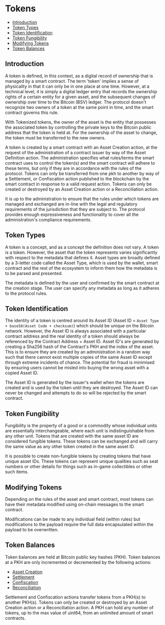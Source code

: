 # Tokens

- [Introduction](#introduction)
- [Token Types](#token-types)
- [Token Identification](#token-identification)
- [Token Fungibility](#token-fungibility)
- [Modifying Tokens](#modifying-tokens)
- [Token Balances](#token-balances)

<a name="introduction"></a>
## Introduction

A token is defined, in this context, as a digital record of ownership that is managed by a smart contract. The term 'token' implies a sense of physicality in that it can only be in one place at one time. However, at a technical level, it is simply a digital ledger entry that records the ownership rights of a certain entity for a given asset, and the subsequent changes of ownership over time to the Bitcoin (BSV) ledger. The protocol doesn't recognize two owners of a token at the same point in time, and the smart contract governs this rule. 

With Tokenized tokens, the owner of the asset is the entity that possesses the associated token by controlling the private keys to the Bitcoin public address that the token is held at. For the ownership of the asset to change, the token must be transferred to the new owners. 

A token is created by a smart contract with an Asset Creation action, at the request of the administration of a contract issuer by way of the Asset Definition action. The administration specifies what rules/terms the smart contract uses to control the token(s) and the smart contract will adhere to these terms, but only if they are in accordance with the rules of the protocol. Tokens can only be transferred from one pkh to another by way of a Settlement, or Confiscation action published to the blockchain by the smart contract in response to a valid request action.  Tokens can only be created or destroyed by an Asset Creation action or a Reconciliation action.

It is up to the administration to ensure that the rules under which tokens are managed and exchanged are in-line with the legal and regulatory requirements of the jurisdiction that they are subject to. The protocol provides enough expressiveness and functionality to cover all the administration's compliance requirements.

<a name="token-types"></a>
## Token Types

A token is a concept, and as a concept the definition does not vary. A token is a token. However, the asset that the token represents varies significantly with respect to the metadata that defines it. Asset types are broadly defined by a 3-letter code called the Asset Type, which is used by the wallet, smart contract and the rest of the ecosystem to inform them how the metadata is to be parsed and presented.

The metadata is defined by the user and confirmed by the smart contract at the creation stage. The user can specify any metadata as long as it adheres to the protocol rules.

<a name="token-identification"></a>
## Token Identification

The identity of a token is centred around its Asset ID (Asset ID = `Asset Type + base58(Asset Code + checksum)`) which should be unique on the Bitcoin network. However, the Asset ID is always associated with a particular contract address and the real identity of a token should always be referenced by the Contract Address + Asset ID. Asset ID's are generated by creating a Sha256 hash of the Contract's PKH and the index of the asset. This is to ensure they are created by an administration in a random way such that there cannot exist multiple copies of the same Asset ID except through extreme incidents of chance. The potential for fraud is minimised by ensuring users cannot be misled into buying the wrong asset with a copied Asset ID.

The Asset ID is generated by the issuer's wallet when the tokens are created and is used by the token until they are destroyed. The Asset ID can never be changed and attempts to do so will be rejected by the smart contract.

<a name="token-fungibility"></a>
## Token Fungibility

Fungibility is the property of a good or a commodity whose individual units are essentially interchangeable, where each unit is indistinguishable from any other unit. Tokens that are created with the same asset ID are considered fungible tokens. These tokens can be exchanged and will carry the same value as any other token created in the same asset ID.

It is possible to create non-fungible tokens by creating tokens that have unique asset IDs. These tokens can represent unique qualities such as seat numbers or other details for things such as in-game collectibles or other such items.

<a name="modifying-tokens"></a>
## Modifying Tokens

Depending on the rules of the asset and smart contract, most tokens can have their metadata modified using on-chain messages to the smart contract.

Modifications can be made to any individual field (within rules) but modifications to the payload require the full data encapsulated within the payload to be overwritten.

<a name="token-balances"></a>
## Token Balances

Token balances are held at Bitcoin public key hashes (PKH). Token balances at a PKH are only incremented or decremented by the following actions:

- [Asset Creation](../protocol/actions#action-asset-creation)
- [Settlement](../protocol/actions#action-settlement)
- [Confiscation](../protocol/actions#action-confiscation)
- [Reconciliation](../protocol/actions#action-reconciliation)

Settlement and Confiscation actions transfer tokens from a PKH(s) to another PKH(s). Tokens can only be created or destroyed by an Asset Creation action or a Reconciliation action. A PKH can hold any number of tokens, up to the max value of uint64, from an unlimited amount of smart contracts.
